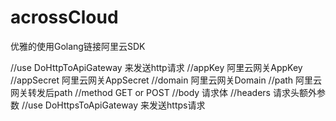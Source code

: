# acrossCloud

优雅的使用Golang链接阿里云SDK


//use DoHttpToApiGateway 来发送http请求
	//appKey 阿里云网关AppKey
	//appSecret 阿里云网关AppSecret
	//domain 阿里云网关Domain
	//path  阿里云网关转发后path
	//method GET or POST
	//body 请求体
	//headers  请求头额外参数
	//use DoHttpsToApiGateway 来发送https请求
